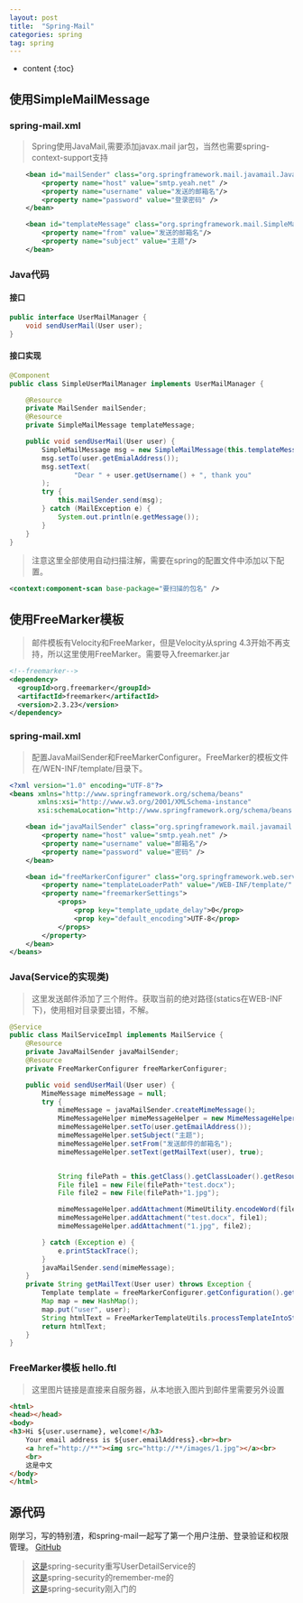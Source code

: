 ```yaml
---
layout: post
title:  "Spring-Mail"
categories: spring
tag: spring
---
```


* content
{:toc}


## 使用SimpleMailMessage 

### spring-mail.xml

> Spring使用JavaMail,需要添加javax.mail jar包，当然也需要spring-context-support支持

``` xml
    <bean id="mailSender" class="org.springframework.mail.javamail.JavaMailSenderImpl">
        <property name="host" value="smtp.yeah.net" />
        <property name="username" value="发送的邮箱名"/>
        <property name="password" value="登录密码" />
    </bean>

    <bean id="templateMessage" class="org.springframework.mail.SimpleMailMessage">
        <property name="from" value="发送的邮箱名"/>
        <property name="subject" value="主题"/>
    </bean>
```

### Java代码
#### 接口

``` java
public interface UserMailManager {
    void sendUserMail(User user);
}
```

#### 接口实现

``` java
@Component
public class SimpleUserMailManager implements UserMailManager {

    @Resource
    private MailSender mailSender;
    @Resource
    private SimpleMailMessage templateMessage;

    public void sendUserMail(User user) {
        SimpleMailMessage msg = new SimpleMailMessage(this.templateMessage);
        msg.setTo(user.getEmialAddress());
        msg.setText(
                "Dear " + user.getUsername() + ", thank you"
        );
        try {
            this.mailSender.send(msg);
        } catch (MailException e) {
            System.out.println(e.getMessage());
        }
    }
}
```

> 注意这里全部使用自动扫描注解，需要在spring的配置文件中添加以下配置。

``` xml
<context:component-scan base-package="要扫描的包名" />
```

## 使用FreeMarker模板

> 邮件模板有Velocity和FreeMarker，但是Velocity从spring 4.3开始不再支持，所以这里使用FreeMarker。需要导入freemarker.jar

``` xml
<!--freemarker-->
<dependency>
  <groupId>org.freemarker</groupId>
  <artifactId>freemarker</artifactId>
  <version>2.3.23</version>
</dependency>
```

### spring-mail.xml

> 配置JavaMailSender和FreeMarkerConfigurer。FreeMarker的模板文件在/WEN-INF/template/目录下。

``` xml
<?xml version="1.0" encoding="UTF-8"?>
<beans xmlns="http://www.springframework.org/schema/beans"
       xmlns:xsi="http://www.w3.org/2001/XMLSchema-instance"
       xsi:schemaLocation="http://www.springframework.org/schema/beans http://www.springframework.org/schema/beans/spring-beans.xsd">

    <bean id="javaMailSender" class="org.springframework.mail.javamail.JavaMailSenderImpl">
        <property name="host" value="smtp.yeah.net" />
        <property name="username" value="邮箱名"/>
        <property name="password" value="密码" />
    </bean>

    <bean id="freeMarkerConfigurer" class="org.springframework.web.servlet.view.freemarker.FreeMarkerConfigurer">
        <property name="templateLoaderPath" value="/WEB-INF/template/" />
        <property name="freemarkerSettings">
            <props>
                <prop key="template_update_delay">0</prop>
                <prop key="default_encoding">UTF-8</prop>
            </props>
        </property>
    </bean>
</beans>
```

### Java(Service的实现类)

> 这里发送邮件添加了三个附件。获取当前的绝对路径(statics在WEB-INF下)，使用相对目录要出错，不解。

``` java
@Service
public class MailServiceImpl implements MailService {
    @Resource
    private JavaMailSender javaMailSender;
    @Resource
    private FreeMarkerConfigurer freeMarkerConfigurer;

    public void sendUserMail(User user) {
        MimeMessage mimeMessage = null;
        try {
            mimeMessage = javaMailSender.createMimeMessage();
            MimeMessageHelper mimeMessageHelper = new MimeMessageHelper(mimeMessage, true, "UTF-8");
            mimeMessageHelper.setTo(user.getEmailAddress());
            mimeMessageHelper.setSubject("主题");
            mimeMessageHelper.setFrom("发送邮件的邮箱名");
            mimeMessageHelper.setText(getMailText(user), true);


            String filePath = this.getClass().getClassLoader().getResource("../statics/").getPath();
            File file1 = new File(filePath+"test.docx");
            File file2 = new File(filePath+"1.jpg");

            mimeMessageHelper.addAttachment(MimeUtility.encodeWord(file1.getName()), file1);
            mimeMessageHelper.addAttachment("test.docx", file1);
            mimeMessageHelper.addAttachment("1.jpg", file2);

        } catch (Exception e) {
            e.printStackTrace();
        }
        javaMailSender.send(mimeMessage);
    }
    private String getMailText(User user) throws Exception {
        Template template = freeMarkerConfigurer.getConfiguration().getTemplate("hello.ftl");
        Map map = new HashMap();
        map.put("user", user);
        String htmlText = FreeMarkerTemplateUtils.processTemplateIntoString(template, map);
        return htmlText;
    }
}

```

### FreeMarker模板 hello.ftl

> 这里图片链接是直接来自服务器，从本地嵌入图片到邮件里需要另外设置

``` html
<html>
<head></head>
<body>
<h3>Hi ${user.username}, welcome!</h3>
    Your email address is ${user.emailAddress}.<br><br>
    <a href="http://**"><img src="http://**/images/1.jpg"></a><br>
    <br>
    这是中文
</body>
</html>
```
## 源代码

刚学习，写的特别渣，和spring-mail一起写了第一个用户注册、登录验证和权限管理。
[GitHub](https://github.com/Gerry-Yu/spring-security-mail)

> [这是](https://gerry-yu.github.io/2016/10/26/spring-security-UserDetailService/)spring-security重写UserDetailService的  
> [这是](https://gerry-yu.github.io/2016/10/23/Spring-Security-Remember-me/)spring-security的remember-me的  
> [这是](https://gerry-yu.github.io/2016/10/22/Spring-security/)spring-security刚入门的



